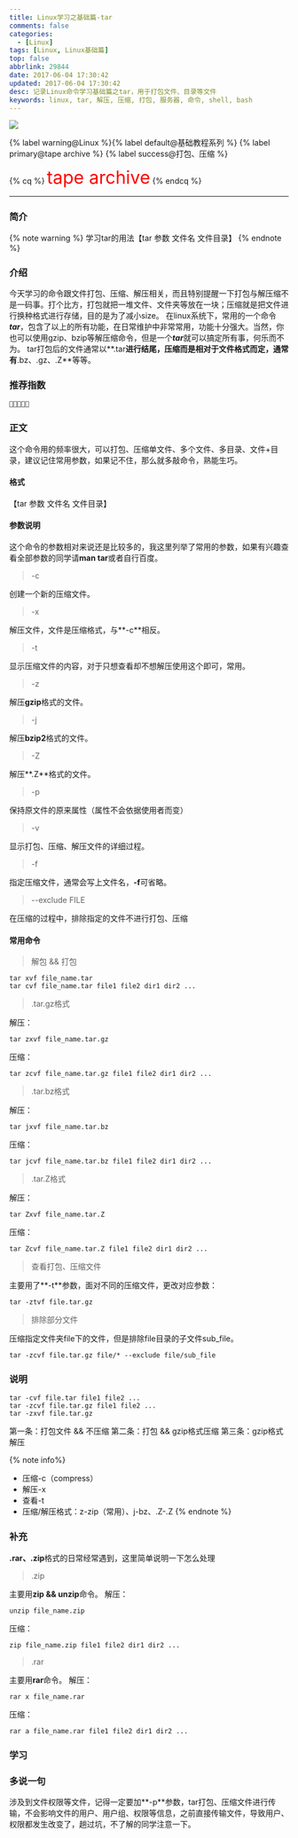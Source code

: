 ```yaml
---
title: Linux学习之基础篇-tar
comments: false
categories:
  - [Linux]
tags: [Linux, Linux基础篇]
top: false
abbrlink: 29844
date: 2017-06-04 17:30:42
updated: 2017-06-04 17:30:42
desc: 记录Linux命令学习基础篇之tar，用于打包文件、目录等文件
keywords: linux, tar, 解压, 压缩, 打包, 服务器, 命令, shell, bash
---
```


![](/images/article_linux_tar.png)

 {% label warning@Linux %}{% label default@基础教程系列 %} {% label primary@tape archive %} {% label success@打包、压缩 %}

{% cq %}
<font size=6.5 color='red'>tape archive</font>
{% endcq %}

<!--more-->
<hr />

### 简介
{% note warning %}
学习tar的用法【tar 参数 文件名 文件目录】
{% endnote %}

### 介绍

今天学习的命令跟文件打包、压缩、解压相关，而且特别提醒一下打包与解压缩不是一码事。打个比方，打包就把一堆文件、文件夹等放在一块；压缩就是把文件进行换种格式进行存储，目的是为了减小size。
在linux系统下，常用的一个命令***tar***，包含了以上的所有功能，在日常维护中非常常用，功能十分强大。当然，你也可以使用gzip、bzip等解压缩命令，但是一个***tar***就可以搞定所有事，何乐而不为。
tar打包后的文件通常以**.tar**进行结尾，压缩而是相对于文件格式而定，通常有**.bz、.gz、.Z**等等。

### 推荐指数
```
🌟🌟🌟🌟🌟
```

### 正文

这个命令用的频率很大，可以打包、压缩单文件、多个文件、多目录、文件+目录，建议记住常用参数，如果记不住，那么就多敲命令，熟能生巧。

#### 格式

【tar 参数 文件名 文件目录】

#### 参数说明
这个命令的参数相对来说还是比较多的，我这里列举了常用的参数，如果有兴趣查看全部参数的同学请**man tar**或者自行百度。

> -c

创建一个新的压缩文件。

> -x

解压文件，文件是压缩格式，与**-c**相反。

> -t

显示压缩文件的内容，对于只想查看却不想解压使用这个即可，常用。

> -z

解压**gzip**格式的文件。

> -j

解压**bzip2**格式的文件。

> -Z

解压**.Z**格式的文件。

> -p

保持原文件的原来属性（属性不会依据使用者而变）

> -v

显示打包、压缩、解压文件的详细过程。

> -f

指定压缩文件，通常会写上文件名，**-f**可省略。

> --exclude FILE

在压缩的过程中，排除指定的文件不进行打包、压缩

#### 常用命令

> 解包 && 打包

```
tar xvf file_name.tar
tar cvf file_name.tar file1 file2 dir1 dir2 ...
```

> .tar.gz格式

解压：
```
tar zxvf file_name.tar.gz
```
压缩：
```
tar zcvf file_name.tar.gz file1 file2 dir1 dir2 ...
```

> .tar.bz格式

解压：
```
tar jxvf file_name.tar.bz
```
压缩：
```
tar jcvf file_name.tar.bz file1 file2 dir1 dir2 ...
```

> .tar.Z格式

解压：
```
tar Zxvf file_name.tar.Z
```
压缩：
```
tar Zcvf file_name.tar.Z file1 file2 dir1 dir2 ...
```

> 查看打包、压缩文件

主要用了**-t**参数，面对不同的压缩文件，更改对应参数：
```
tar -ztvf file.tar.gz
```

> 排除部分文件

压缩指定文件夹file下的文件，但是排除file目录的子文件sub_file。
```
tar -zcvf file.tar.gz file/* --exclude file/sub_file
```

### 说明

```
tar -cvf file.tar file1 file2 ...
tar -zcvf file.tar.gz file1 file2 ...
tar -zxvf file.tar.gz
```
第一条：打包文件 && 不压缩
第二条：打包 && gzip格式压缩
第三条：gzip格式解压

{% note info%}
- 压缩-c（compress）
- 解压-x
- 查看-t
- 压缩/解压格式：z-zip（常用）、j-bz、.Z-.Z
{% endnote %}

### 补充

**.rar、.zip**格式的日常经常遇到，这里简单说明一下怎么处理

> .zip

主要用**zip && unzip**命令。
解压：
```
unzip file_name.zip
```
压缩：
```
zip file_name.zip file1 file2 dir1 dir2 ...
```

> .rar

主要用**rar**命令。
解压：
```
rar x file_name.rar
```
压缩：
```
rar a file_name.rar file1 file2 dir1 dir2 ...
```

### 学习



### 多说一句

涉及到文件权限等文件，记得一定要加**-p**参数，tar打包、压缩文件进行传输，不会影响文件的用户、用户组、权限等信息，之前直接传输文件，导致用户、权限都发生改变了，趟过坑，不了解的同学注意一下。
